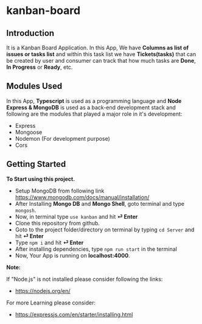 # kanban-board

## Introduction

It is a Kanban Board Application. In this App, We have **Columns as list of issues or tasks list** and within this task list we have **Tickets(tasks)** that can be created by user and consumer can track that how much tasks are **Done**, **In Progress** or **Ready**, etc. 


## Modules Used

In this App, **Typescript** is used as a programming language and **Node Express & MongoDB** is used as a back-end development stack and following are the modules that played a major role in it's development:
- Express
- Mongoose
- Nodemon (For development purpose)
- Cors


## Getting Started

**To Start using this project.**
- Setup MongoDB from following link https://www.mongodb.com/docs/manual/installation/
- After Installing **Mongo DB** and **Mongo Shell**, goto terminal and type `mongosh`.
- Now, in terminal type `use kanban` and hit **⏎ Enter**
- Clone this repository from github.
- Goto to the project folder/directory on terminal by typing `cd Server` and hit **⏎ Enter**
- Type `npm i` and hit **⏎ Enter**
- After installing dependencies, type `npm run start` in the terminal
- Now, Your App is running on **localhost:4000**.

**Note:**

If "Node.js" is not installed please consider following the links:
- https://nodejs.org/en/

For more Learning please consider:
- https://expressjs.com/en/starter/installing.html